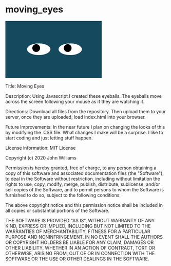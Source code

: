 
# moving_eyes
<img src = "screenshot.png" width = "300"/>

Title: Moving Eyes

Description: Using Javascript I created these eyeballs. The eyeballs move across the screen following your mouse as if they are watching it.

Directions: Download all files from the repository. Then upload them to your server, once they are uploaded, load index.html into your browser. 

Future Improvements: In the near future I plan on changing the looks of this by modifying the .CSS file. What changes I make will be a surprise. I like to start coding and just letting stuff happen.

License information: MIT License

Copyright (c) 2020 John Williams

Permission is hereby granted, free of charge, to any person obtaining a copy
of this software and associated documentation files (the "Software"), to deal
in the Software without restriction, including without limitation the rights
to use, copy, modify, merge, publish, distribute, sublicense, and/or sell
copies of the Software, and to permit persons to whom the Software is
furnished to do so, subject to the following conditions:

The above copyright notice and this permission notice shall be included in all
copies or substantial portions of the Software.

THE SOFTWARE IS PROVIDED "AS IS", WITHOUT WARRANTY OF ANY KIND, EXPRESS OR
IMPLIED, INCLUDING BUT NOT LIMITED TO THE WARRANTIES OF MERCHANTABILITY,
FITNESS FOR A PARTICULAR PURPOSE AND NONINFRINGEMENT. IN NO EVENT SHALL THE
AUTHORS OR COPYRIGHT HOLDERS BE LIABLE FOR ANY CLAIM, DAMAGES OR OTHER
LIABILITY, WHETHER IN AN ACTION OF CONTRACT, TORT OR OTHERWISE, ARISING FROM,
OUT OF OR IN CONNECTION WITH THE SOFTWARE OR THE USE OR OTHER DEALINGS IN THE
SOFTWARE.
